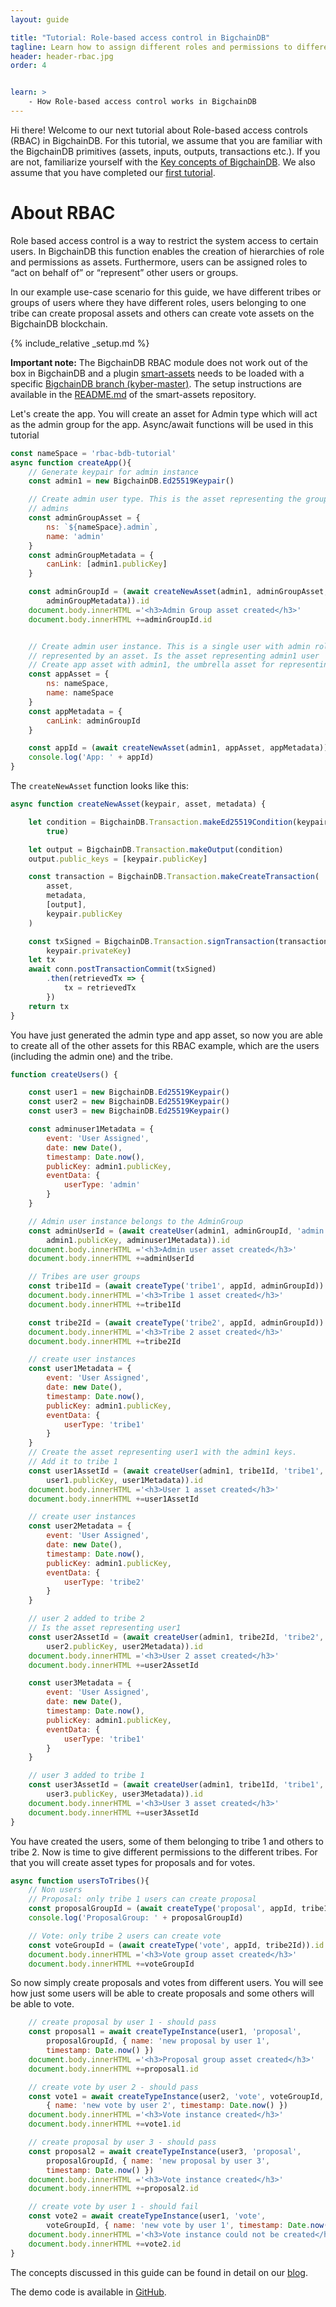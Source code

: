 ```yaml
---
layout: guide

title: "Tutorial: Role-based access control in BigchainDB"
tagline: Learn how to assign different roles and permissions to different user types in BigchainDB
header: header-rbac.jpg
order: 4


learn: >
    - How Role-based access control works in BigchainDB
---
```


Hi there! Welcome to our next tutorial about Role-based access controls (RBAC) in BigchainDB. For this tutorial, we assume that you are familiar with the BigchainDB primitives (assets, inputs, outputs, transactions etc.). If you are not, familiarize yourself with the [Key concepts of BigchainDB](../key-concepts-of-bigchaindb/). We also assume that you have completed our [first tutorial](../tutorial-car-telemetry-app/).

# About RBAC

Role based access control is a way to restrict the system access to certain users. In BigchainDB this function enables the creation of hierarchies of role and permissions as assets. Furthermore, users can be assigned roles to “act on behalf of” or “represent” other users or groups.

In our example use-case scenario for this guide, we have different tribes or groups of users where they have different roles, users belonging to one tribe can create proposal assets and others can create vote assets on the BigchainDB blockchain.

{% include_relative _setup.md %}

**Important note:** The BigchainDB RBAC module does not work out of the box in BigchainDB and a plugin [smart-assets](https://github.com/bigchaindb/bigchaindb-smart-assets) needs to be loaded with a specific [BigchainDB branch (kyber-master)](https://github.com/bigchaindb/bigchaindb/tree/kyber-master). The setup instructions are available in the [README.md](https://github.com/bigchaindb/bigchaindb-smart-assets/blob/master/README.md) of the smart-assets repository.

Let's create the app. You will create an asset for Admin type which will act as the admin group for the app. Async/await functions will be used in this tutorial

```js
const nameSpace = 'rbac-bdb-tutorial'
async function createApp(){
    // Generate keypair for admin instance
    const admin1 = new BigchainDB.Ed25519Keypair()

    // Create admin user type. This is the asset representing the group of
    // admins
    const adminGroupAsset = {
        ns: `${nameSpace}.admin`,
        name: 'admin'
    }
    const adminGroupMetadata = {
        canLink: [admin1.publicKey]
    }

    const adminGroupId = (await createNewAsset(admin1, adminGroupAsset,
        adminGroupMetadata)).id
    document.body.innerHTML ='<h3>Admin Group asset created</h3>'
    document.body.innerHTML +=adminGroupId.id


    // Create admin user instance. This is a single user with admin role
    // represented by an asset. Is the asset representing admin1 user
    // Create app asset with admin1, the umbrella asset for representing the app
    const appAsset = {
        ns: nameSpace,
        name: nameSpace
    }
    const appMetadata = {
        canLink: adminGroupId
    }

    const appId = (await createNewAsset(admin1, appAsset, appMetadata)).id
    console.log('App: ' + appId)
}
```

The `createNewAsset` function looks like this:

```js
async function createNewAsset(keypair, asset, metadata) {

    let condition = BigchainDB.Transaction.makeEd25519Condition(keypair.publicKey,
        true)

    let output = BigchainDB.Transaction.makeOutput(condition)
    output.public_keys = [keypair.publicKey]

    const transaction = BigchainDB.Transaction.makeCreateTransaction(
        asset,
        metadata,
        [output],
        keypair.publicKey
    )

    const txSigned = BigchainDB.Transaction.signTransaction(transaction,
        keypair.privateKey)
    let tx
    await conn.postTransactionCommit(txSigned)
        .then(retrievedTx => {
            tx = retrievedTx
        })
    return tx
}
```

You have just generated the admin type and app asset, so now you are able to create all of the other assets for this RBAC example, which are the users (including the admin one) and the tribe.

```js
function createUsers() {

    const user1 = new BigchainDB.Ed25519Keypair()
    const user2 = new BigchainDB.Ed25519Keypair()
    const user3 = new BigchainDB.Ed25519Keypair()

    const adminuser1Metadata = {
        event: 'User Assigned',
        date: new Date(),
        timestamp: Date.now(),
        publicKey: admin1.publicKey,
        eventData: {
            userType: 'admin'
        }
    }

    // Admin user instance belongs to the AdminGroup
    const adminUserId = (await createUser(admin1, adminGroupId, 'admin',
        admin1.publicKey, adminuser1Metadata)).id
    document.body.innerHTML ='<h3>Admin user asset created</h3>'
    document.body.innerHTML +=adminUserId

    // Tribes are user groups
    const tribe1Id = (await createType('tribe1', appId, adminGroupId)).id
    document.body.innerHTML ='<h3>Tribe 1 asset created</h3>'
    document.body.innerHTML +=tribe1Id

    const tribe2Id = (await createType('tribe2', appId, adminGroupId)).id
    document.body.innerHTML ='<h3>Tribe 2 asset created</h3>'
    document.body.innerHTML +=tribe2Id

    // create user instances
    const user1Metadata = {
        event: 'User Assigned',
        date: new Date(),
        timestamp: Date.now(),
        publicKey: admin1.publicKey,
        eventData: {
            userType: 'tribe1'
        }
    }
    // Create the asset representing user1 with the admin1 keys.
    // Add it to tribe 1
    const user1AssetId = (await createUser(admin1, tribe1Id, 'tribe1',
        user1.publicKey, user1Metadata)).id
    document.body.innerHTML ='<h3>User 1 asset created</h3>'
    document.body.innerHTML +=user1AssetId

    // create user instances
    const user2Metadata = {
        event: 'User Assigned',
        date: new Date(),
        timestamp: Date.now(),
        publicKey: admin1.publicKey,
        eventData: {
            userType: 'tribe2'
        }
    }

    // user 2 added to tribe 2
    // Is the asset representing user1
    const user2AssetId = (await createUser(admin1, tribe2Id, 'tribe2',
        user2.publicKey, user2Metadata)).id
    document.body.innerHTML ='<h3>User 2 asset created</h3>'
    document.body.innerHTML +=user2AssetId

    const user3Metadata = {
        event: 'User Assigned',
        date: new Date(),
        timestamp: Date.now(),
        publicKey: admin1.publicKey,
        eventData: {
            userType: 'tribe1'
        }
    }

    // user 3 added to tribe 1
    const user3AssetId = (await createUser(admin1, tribe1Id, 'tribe1',
        user3.publicKey, user3Metadata)).id
    document.body.innerHTML ='<h3>User 3 asset created</h3>'
    document.body.innerHTML +=user3AssetId
}
```

You have created the users, some of them belonging to tribe 1 and others to tribe 2. Now is time to give different permissions to the different tribes. For that you will create asset types for proposals and for votes.

```js
async function usersToTribes(){
    // Non users
    // Proposal: only tribe 1 users can create proposal
    const proposalGroupId = (await createType('proposal', appId, tribe1Id)).id
    console.log('ProposalGroup: ' + proposalGroupId)

    // Vote: only tribe 2 users can create vote
    const voteGroupId = (await createType('vote', appId, tribe2Id)).id
    document.body.innerHTML ='<h3>Vote group asset created</h3>'
    document.body.innerHTML +=voteGroupId
```


So now simply create proposals and votes from different users. You will see how just some users will be able to create proposals and some others will be able to vote.
```js
    // create proposal by user 1 - should pass
    const proposal1 = await createTypeInstance(user1, 'proposal',
        proposalGroupId, { name: 'new proposal by user 1',
        timestamp: Date.now() })
    document.body.innerHTML ='<h3>Proposal group asset created</h3>'
    document.body.innerHTML +=proposal1.id

    // create vote by user 2 - should pass
    const vote1 = await createTypeInstance(user2, 'vote', voteGroupId,
        { name: 'new vote by user 2', timestamp: Date.now() })
    document.body.innerHTML ='<h3>Vote instance created</h3>'
    document.body.innerHTML +=vote1.id

    // create proposal by user 3 - should pass
    const proposal2 = await createTypeInstance(user3, 'proposal',
        proposalGroupId, { name: 'new proposal by user 3',
        timestamp: Date.now() })
    document.body.innerHTML ='<h3>Vote instance created</h3>'
    document.body.innerHTML +=proposal2.id

    // create vote by user 1 - should fail
    const vote2 = await createTypeInstance(user1, 'vote',
        voteGroupId, { name: 'new vote by user 1', timestamp: Date.now() })
    document.body.innerHTML ='<h3>Vote instance could not be created</h3>'
    document.body.innerHTML +=vote2.id
}
```

The concepts discussed in this guide can be found in detail on our [blog](https://blog.bigchaindb.com/role-based-access-control-for-bigchaindb-assets-b7cada491997).

The demo code is available in [GitHub](
https://github.com/bigchaindb/project-jannowitz/tree/master/rbac/demo).
